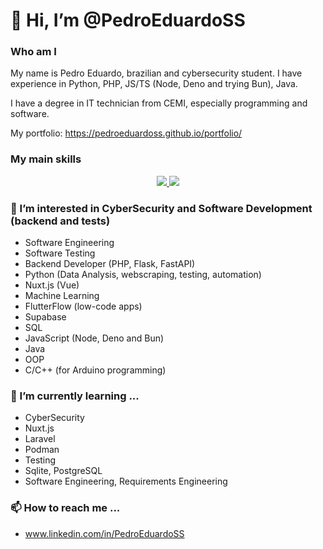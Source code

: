 # 👋 Hi, I’m @PedroEduardoSS
### Who am I
My name is Pedro Eduardo, brazilian and cybersecurity student.
I have experience in Python, PHP, JS/TS (Node, Deno and trying Bun), Java.

I have a degree in IT technician from CEMI, especially programming and software.

My portfolio: https://pedroeduardoss.github.io/portfolio/

### My main skills
<p align="center">
  <a href="https://skillicons.dev">
    <img src="https://skillicons.dev/icons?i=py,ts,js,nuxtjs,php,postgres,mysql,sqlite,supabase,laravel,flask,fastapi" />
    <img src="https://skillicons.dev/icons?i=github,git,docker,deno,bun,nodejs,vscode,selenium,go,vue,java,arduino" />
  </a>
</p>

### 👀 I’m interested in CyberSecurity and Software Development (backend and tests)
- Software Engineering
- Software Testing
- Backend Developer (PHP, Flask, FastAPI)
- Python (Data Analysis, webscraping, testing, automation)
- Nuxt.js (Vue)
- Machine Learning
- FlutterFlow (low-code apps)
- Supabase
- SQL
- JavaScript (Node, Deno and Bun)
- Java
- OOP
- C/C++ (for Arduino programming)

### 🌱 I’m currently learning ...
- CyberSecurity
- Nuxt.js
- Laravel
- Podman
- Testing
- Sqlite, PostgreSQL
- Software Engineering, Requirements Engineering

### 📫 How to reach me ...
- www.linkedin.com/in/PedroEduardoSS

<!---
PedroEduardoSS/PedroEduardoSS is a ✨ special ✨ repository because its `README.md` (this file) appears on your GitHub profile.
You can click the Preview link to take a look at your changes.
--->
